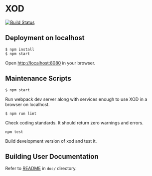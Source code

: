 XOD
===

[![Build Status](https://travis-ci.com/amperka/xod.svg?token=qpYnhqFDqibUozbjyas8&branch=master)](https://travis-ci.com/amperka/xod)

Deployment on localhost
-----------------------

    $ npm install
    $ npm start

Open <http://localhost:8080> in your browser.

Maintenance Scripts
-------------------

    $ npm start

Run webpack dev server along with services enough to use XOD in a browser on
localhost.

    $ npm run lint

Check coding standards. It should return zero warnings and errors.

    npm test

Build development version of xod and test it.

Building User Documentation
---------------------------

Refer to [README](doc/README.md) in `doc/` directory.
